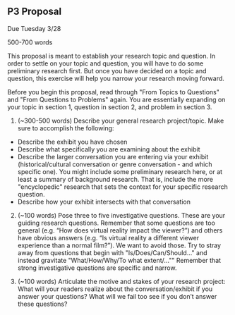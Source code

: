 ## P3 Proposal
Due Tuesday 3/28

500-700 words

This proposal is meant to establish your research topic and question. In order to settle on your topic and question, you will have to do some preliminary research first. But once you have decided on a topic and question, this exercise will help you narrow your research moving forward.

Before you begin this proposal, read through "From Topics to Questions" and "From Questions to Problems" again. You are essentially expanding on your topic in section 1, question in section 2, and problem in section 3.

1. (~300-500 words) Describe your general research project/topic. Make sure to accomplish the following:
  - Describe the exhibit you have chosen
  - Describe what specifically you are examining about the exhibit
  - Describe the larger conversation you are entering via your exhibit (historical/cultural conversation or genre conversation - and which specific one). You might include some preliminary research here, or at least a summary of background research. That is, include the more "encyclopedic" research that sets the context for your specific research question.
  - Describe how your exhibit intersects with that conversation  

2. (~100 words) Pose three to five investigative questions. These are your guiding research questions. Remember that some questions are too general (e.g. “How does virtual reality impact the viewer?”) and others have obvious answers (e.g. “Is virtual reality a different viewer experience than a normal film?”). We want to avoid those. Try to stray away from questions that begin with "Is/Does/Can/Should…" and instead gravitate "What/How/Why/To what extent/…"" Remember that strong investigative questions are specific and narrow.

4. (~100 words) Articulate the motive and stakes of your research project: What will your readers realize about the conversation/exhibit if you answer your questions? What will we fail too see if you don’t answer these questions?
